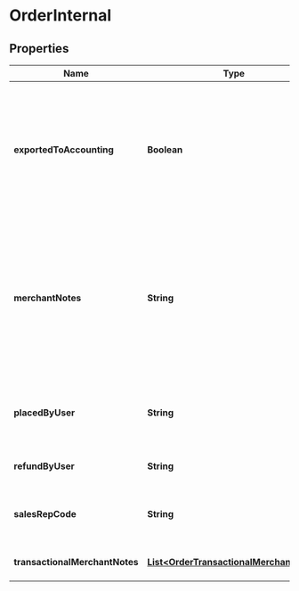 
# OrderInternal

## Properties
Name | Type | Description | Notes
------------ | ------------- | ------------- | -------------
**exportedToAccounting** | **Boolean** | True if the order has been exported to QuickBooks. If QuickBooks is not configured, then this will already be true |  [optional]
**merchantNotes** | **String** | Merchant notes.  Full notes in non-transactional mode.  Just used to write a new merchant note when transaction merchant notes enabled. |  [optional]
**placedByUser** | **String** | If placed via the BEOE, this is the user that placed the order |  [optional]
**refundByUser** | **String** | User that issued the refund |  [optional]
**salesRepCode** | **String** | Sales rep code associated with the order |  [optional]
**transactionalMerchantNotes** | [**List&lt;OrderTransactionalMerchantNote&gt;**](OrderTransactionalMerchantNote.md) | Transactional merchant notes |  [optional]



